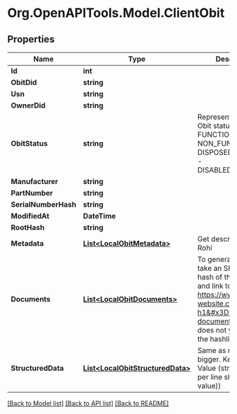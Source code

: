 
# Org.OpenAPITools.Model.ClientObit

## Properties

Name | Type | Description | Notes
------------ | ------------- | ------------- | -------------
**Id** | **int** |  | [optional] 
**ObitDid** | **string** |  | [optional] 
**Usn** | **string** |  | [optional] 
**OwnerDid** | **string** |  | [optional] 
**ObitStatus** | **string** | Represent available Obit statuses:   - FUNCTIONAL   - NON_FUNCTIONAL   - DISPOSED   - STOLEN   - DISABLED_BY_OWNER  | [optional] 
**Manufacturer** | **string** |  | [optional] 
**PartNumber** | **string** |  | [optional] 
**SerialNumberHash** | **string** |  | [optional] 
**ModifiedAt** | **DateTime** |  | [optional] 
**RootHash** | **string** |  | [optional] 
**Metadata** | [**List&lt;LocalObitMetadata&gt;**](LocalObitMetadata.md) | Get description from Rohi | [optional] 
**Documents** | [**List&lt;LocalObitDocuments&gt;**](LocalObitDocuments.md) | To generate this link, take an SHA-256 hash of the document, and link to it as https://www.some-website.com?h1&#x3D;hash-of-document. Note this does not yet adhere to the hashlink standard.  | [optional] 
**StructuredData** | [**List&lt;LocalObitStructuredData&gt;**](LocalObitStructuredData.md) | Same as metadata but bigger. Key (string) &#x3D;&gt; Value (string) (hash per line sha256(key + value)) | [optional] 

[[Back to Model list]](../README.md#documentation-for-models)
[[Back to API list]](../README.md#documentation-for-api-endpoints)
[[Back to README]](../README.md)

